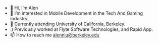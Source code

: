 - 👋 Hi, I’m Alen
- 👀 I’m interested in Mobile Development in the Tech And Gaming Industry.
- 💞️ Currently attending University of California, Berkeley.
- :) Previously worked at Flyte Software Technologies, and Rapid App.
- 📫 How to reach me alenniu@berkeley.edu

<!---
alenniu/alenniu is a ✨ special ✨ repository because its `README.md` (this file) appears on your GitHub profile.
You can click the Preview link to take a look at your changes.
--->


<!-- ![Top Langs](https://github-readme-stats.vercel.app/api/top-langs/?username=alenniu&theme=tokyonight) -->
